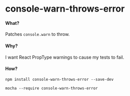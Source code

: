 # console-warn-throws-error

#### What?

Patches `console.warn` to throw.

#### Why?

I want React PropType warnings to cause my tests to fail.

#### How?

`npm install console-warn-throws-error --save-dev`

`mocha --require console-warn-throws-error`
